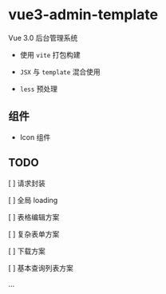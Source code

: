# vue3-admin-template

Vue 3.0 后台管理系统

- 使用 `vite` 打包构建

- `JSX` 与 `template` 混合使用

- `less` 预处理

## 组件

- Icon 组件

## TODO

[ ] 请求封装

[ ] 全局 loading

[ ] 表格编辑方案

[ ] 复杂表单方案

[ ] 下载方案

[ ] 基本查询列表方案

...


